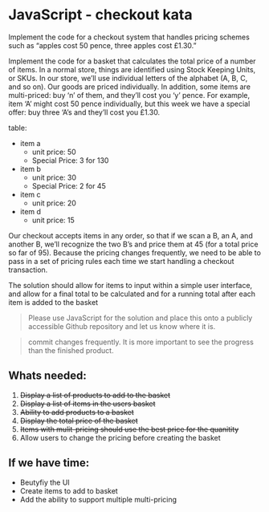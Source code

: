# JavaScript - checkout kata

Implement the code for a checkout system that handles pricing schemes such as “apples cost 50 pence, three apples cost £1.30.”

Implement the code for a basket that calculates the total price of a number of items. In a normal store, things are identified using Stock Keeping Units, or SKUs. In our store, we’ll use individual letters of the alphabet (A, B, C, and so on). Our goods are priced individually. In addition, some items are multi-priced: buy ‘n’ of them, and they’ll cost you ‘y’ pence. For example, item ‘A’ might cost 50 pence individually, but this week we have a special offer: buy three ‘A’s and they’ll cost you £1.30. 

table:
- item a
    - unit price: 50
    - Special Price: 3 for 130
- item b
    - unit price: 30
    - Special Price: 2 for 45
- item c
    - unit price: 20
- item d
    - unit price: 15

Our checkout accepts items in any order, so that if we scan a B, an A, and another B, we’ll recognize the two B’s and price them at 45 (for a total price so far of 95). Because the pricing changes frequently, we need to be able to pass in a set of pricing rules each time we start handling a checkout transaction.

The solution should allow for items to input within a simple user interface, and allow for a final total to be calculated and for a running total after each item is added to the basket

> Please use JavaScript for the solution and place this onto a publicly accessible Github repository and let us know where it is.

> commit changes frequently. It is more important to see the progress than the finished product.

## Whats needed:
1. ~~Display a list of products to add to the basket~~
1. ~~Display a list of items in the users basket~~
1. ~~Ability to add products to a basket~~
1. ~~Display the total price of the basket~~
1. ~~Items with mulit-pricing should use the best price for the quanitity~~
1. Allow users to change the pricing before creating the basket

## If we have time:
- Beutyfiy the UI
- Create items to add to basket
- Add the ability to support multiple multi-pricing